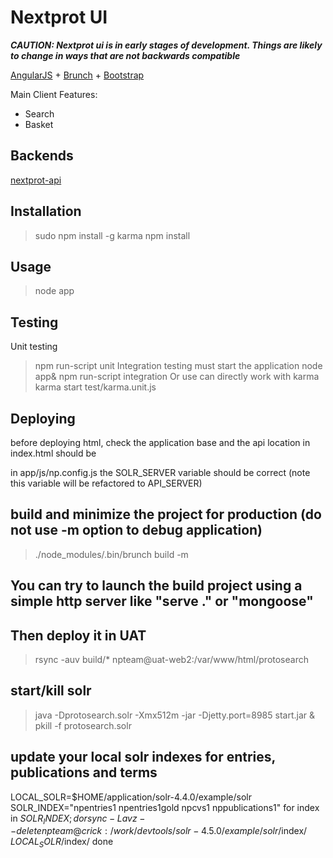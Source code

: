 # Nextprot UI

***CAUTION: Nextprot ui is in early stages of development. Things are likely
to change in ways that are not backwards compatible***

[AngularJS](http://angularjs.org) + [Brunch](http://brunch.io) + [Bootstrap](http://twitter.github.com/bootstrap/)

Main Client Features:
* Search
* Basket

## Backends
[nextprot-api](https://github.com/calipho-sib/nextprot-api)

## Installation
  >sudo npm install -g karma
  >npm install

## Usage
  >node app

## Testing
Unit testing
  >npm run-script unit
Integration testing must start the application
  >node app&
  >npm run-script integration
Or use can directly work with karma
  >karma start test/karma.unit.js


## Deploying
  before deploying html, check the application base and the api location
  in index.html
    <base href="/" />
  should be
    <base href="/protosearch/" />

  in app/js/np.config.js the SOLR_SERVER variable should be correct (note this variable will be refactored to API_SERVER)

 
## build and minimize the project for production (do not use -m option to debug application)
  >./node_modules/.bin/brunch build -m
## You can try to launch the build project using a simple http server like "serve ." or "mongoose"
## Then deploy it in UAT
  >rsync -auv build/* npteam@uat-web2:/var/www/html/protosearch



## start/kill solr
  >java -Dprotosearch.solr -Xmx512m -jar -Djetty.port=8985 start.jar &
  >pkill -f protosearch.solr


## update your local solr indexes for entries, publications and terms
  LOCAL_SOLR=$HOME/application/solr-4.4.0/example/solr
  SOLR_INDEX="npentries1 npentries1gold npcvs1 nppublications1"
  for index in $SOLR_INDEX; do
    rsync -Lavz --delete npteam@crick:/work/devtools/solr-4.5.0/example/solr/$index/ $LOCAL_SOLR/$index/ 
  done  
